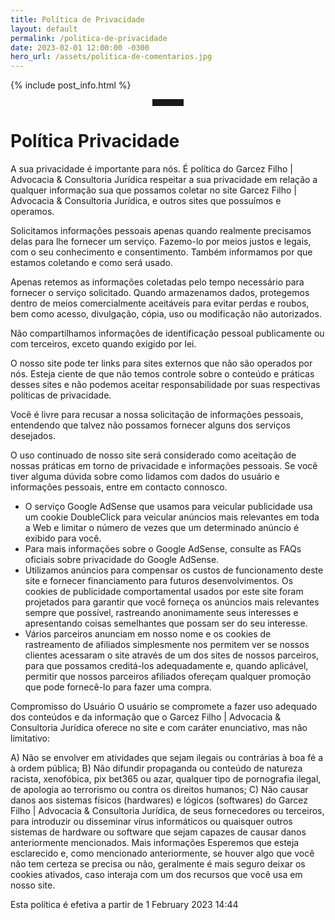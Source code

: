 ```yaml
---
title: Política de Privacidade
layout: default
permalink: /politica-de-privacidade
date: 2023-02-01 12:00:00 -0300
hero_url: /assets/politica-de-comentarios.jpg
---
```


{% include post_info.html %}

<hr style="max-width: 50px;border-width: 3px;border-color: rgba(6,42,78);text-align: center;margin: auto;padding-bottom: 10px; opacity:1; margin-bottom: 2vw;">

# Política Privacidade

A sua privacidade é importante para nós. É política do Garcez Filho | Advocacia & Consultoria Jurídica respeitar a sua privacidade em relação a qualquer informação sua que possamos coletar no site Garcez Filho | Advocacia & Consultoria Jurídica, e outros sites que possuímos e operamos.

Solicitamos informações pessoais apenas quando realmente precisamos delas para lhe fornecer um serviço. Fazemo-lo por meios justos e legais, com o seu conhecimento e consentimento. Também informamos por que estamos coletando e como será usado.

Apenas retemos as informações coletadas pelo tempo necessário para fornecer o serviço solicitado. Quando armazenamos dados, protegemos dentro de meios comercialmente aceitáveis ​​para evitar perdas e roubos, bem como acesso, divulgação, cópia, uso ou modificação não autorizados.

Não compartilhamos informações de identificação pessoal publicamente ou com terceiros, exceto quando exigido por lei.

O nosso site pode ter links para sites externos que não são operados por nós. Esteja ciente de que não temos controle sobre o conteúdo e práticas desses sites e não podemos aceitar responsabilidade por suas respectivas políticas de privacidade.

Você é livre para recusar a nossa solicitação de informações pessoais, entendendo que talvez não possamos fornecer alguns dos serviços desejados.

O uso continuado de nosso site será considerado como aceitação de nossas práticas em torno de privacidade e informações pessoais. Se você tiver alguma dúvida sobre como lidamos com dados do usuário e informações pessoais, entre em contacto connosco.


* O serviço Google AdSense que usamos para veicular publicidade usa um cookie DoubleClick para veicular anúncios mais relevantes em toda a Web e limitar o número de vezes que um determinado anúncio é exibido para você.
* Para mais informações sobre o Google AdSense, consulte as FAQs oficiais sobre privacidade do Google AdSense.
* Utilizamos anúncios para compensar os custos de funcionamento deste site e fornecer financiamento para futuros desenvolvimentos. Os cookies de publicidade comportamental usados ​​por este site foram projetados para garantir que você forneça os anúncios mais relevantes sempre que possível, rastreando anonimamente seus interesses e apresentando coisas semelhantes que possam ser do seu interesse.
* Vários parceiros anunciam em nosso nome e os cookies de rastreamento de afiliados simplesmente nos permitem ver se nossos clientes acessaram o site através de um dos sites de nossos parceiros, para que possamos creditá-los adequadamente e, quando aplicável, permitir que nossos parceiros afiliados ofereçam qualquer promoção que pode fornecê-lo para fazer uma compra.


Compromisso do Usuário
O usuário se compromete a fazer uso adequado dos conteúdos e da informação que o Garcez Filho | Advocacia & Consultoria Jurídica oferece no site e com caráter enunciativo, mas não limitativo:

A) Não se envolver em atividades que sejam ilegais ou contrárias à boa fé a à ordem pública;
B) Não difundir propaganda ou conteúdo de natureza racista, xenofóbica, pix bet365 ou azar, qualquer tipo de pornografia ilegal, de apologia ao terrorismo ou contra os direitos humanos;
C) Não causar danos aos sistemas físicos (hardwares) e lógicos (softwares) do Garcez Filho | Advocacia & Consultoria Jurídica, de seus fornecedores ou terceiros, para introduzir ou disseminar vírus informáticos ou quaisquer outros sistemas de hardware ou software que sejam capazes de causar danos anteriormente mencionados.
Mais informações
Esperemos que esteja esclarecido e, como mencionado anteriormente, se houver algo que você não tem certeza se precisa ou não, geralmente é mais seguro deixar os cookies ativados, caso interaja com um dos recursos que você usa em nosso site.

Esta política é efetiva a partir de 1 February 2023 14:44